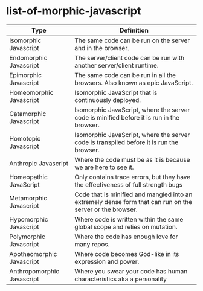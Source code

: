 # list-of-morphic-javascript


Type | Definition
------------------------| -------------
Isomorphic Javascript | The same code can be run on the server and in the browser.
Endomorphic Javascript | The server/client code can be run with another server/client runtime.
Epimorphic Javascript | The same code can be run in all the browsers. Also known as epic JavaScript.
Homeomorphic Javascript | Isomorphic JavaScript that is continuously deployed.
Catamorphic Javascript | Isomorphic JavaScript, where the server code is minified before it is run in the browser.
Homotopic Javascript | Isomorphic JavaScript, where the server code is transpiled before it is run the browser.
Anthropic Javascript | Where the code must be as it is because we are here to see it.
Homeopathic JavaScript | Only contains trace errors, but they have the effectiveness of full strength bugs
Metamorphic Javascript | Code that is minified and mangled into an extremely dense form that can run on the server or the browser.
Hypomorphic Javascript | Where code is written within the same global scope and relies on mutation.
Polymorphic Javascript | Where the code has enough love for many repos.
Apotheomorphic Javascript | Where code becomes God-like in its expression and power.
Anthropomorphic Javascript | Where you swear your code has human characteristics aka a personality
